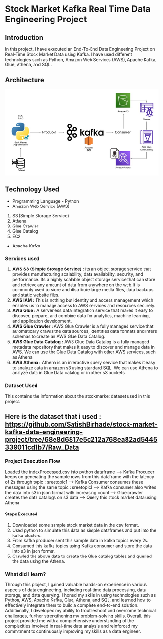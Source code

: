 # Stock Market Kafka Real Time Data Engineering Project

## Introduction 
In this project, I have executed an End-To-End Data Engineering Project on Real-Time Stock Market Data using Kafka. I have used different technologies such as Python, Amazon Web Services (AWS), Apache Kafka, Glue, Athena, and SQL.

## Architecture 
<img src="Architecture.jpg">

## Technology Used
- Programming Language - Python
- Amazon Web Service (AWS)
1. S3 (Simple Storage Service)
2. Athena
3. Glue Crawler
4. Glue Catalog
5. EC2
- Apache Kafka

### Services used

1. **AWS S3 (Simple Storage Service) :** Its an object storage service that provides manufacturing scalability, data availability, security, and performance. Its a highly scalable object storage service that can store and retrieve any amount of data from anywhere on the web.It is commonly used to store and distribute large media files, data backups and static website files.
2. **AWS IAM :** This is nothing but identity and access management which enables us to manage access to AWS services and resources securely.
3. **AWS Glue :** A serverless data integration service that makes it easy to discover, prepare, and combine data for analytics, machine learning, and application development.
4. **AWS Glue Crawler :** AWS Glue Crawler is a fully managed service that automatically crawls the data sources, identifies data formats and infers schemas to create an AWS Glue Data Catalog.
5. **AWS Glue Data Catalog :** AWS Glue Data Catalog is a fully managed metadata repository that makes it easy to discover and manage data in AWS. We can use the Glue Data Catalog with other AWS services, such as Athena
6. **AWS Athena :** Athena is an interactive query service that makes it easy to analyze data in amazon s3 using standard SQL. We can use Athena to analyze data in Glue Data catalog or in other s3 buckets

### Dataset Used
This contains the information about the stockmarket dataset used in this project.
## Here is the dataset that i used : https://github.com/SatishBirhade/stock-market-kafka-data-engineering-project/tree/68e8d6817e5c212a768ea82ad5445339011cd1b7/Raw_Data

### Project Execution Flow
Loaded the indexProcessed.csv into python dataframe --> Kafka Producer keeps on generating the sample rows from this dataframe with the latency of 2s through topic : sreetopic1  --> Kafka Consumer consumes these messages using the same topic : sreetopic1 --> Kafka consumer also writes the data into s3 in json format with increasing count --> Glue crawler creates the data catalogs on s3 data --> Query this stock market data using Athena

#### Steps Executed

1. Downloaded some sample stock market data in the csv format.
2. Used python to simulate this data as simple dataframes and put into the kafka clusters. 
3. From kafka producer sent this sample data in kafka topics every 2s. 
4. Consumed this kafka topics using Kafka consumer and store the data into s3 in json format. 
5. Crawled the above data to create the Glue catalog tables and queried the data using the Athena.

### What did I learn?

Through this project, I gained valuable hands-on experience in various aspects of data engineering, including real-time data processing, data storage, and data querying. I honed my skills in using technologies such as Python, AWS, Apache Kafka, Glue, Athena, and SQL, and learned how to effectively integrate them to build a complete end-to-end solution. Additionally, I developed my ability to troubleshoot and overcome technical challenges, further strengthening my problem-solving skills. Overall, this project provided me with a comprehensive understanding of the complexities involved in real-time data analysis and reinforced my commitment to continuously improving my skills as a data engineer.


